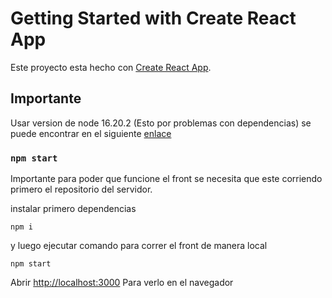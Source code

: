 # Getting Started with Create React App

Este proyecto esta hecho con [Create React App](https://github.com/facebook/create-react-app).

## Importante

Usar version de node 16.20.2 (Esto por problemas con dependencias)
se puede encontrar en el siguiente [enlace](https://nodejs.org/en/blog/release/v16.20.2)

### `npm start`

Importante
para poder que funcione el front se necesita que este corriendo primero el repositorio del servidor.

instalar primero dependencias 

```
npm i
```

y luego ejecutar comando para correr el front de manera local

```
npm start
```

Abrir [http://localhost:3000](http://localhost:3000) Para verlo en el navegador